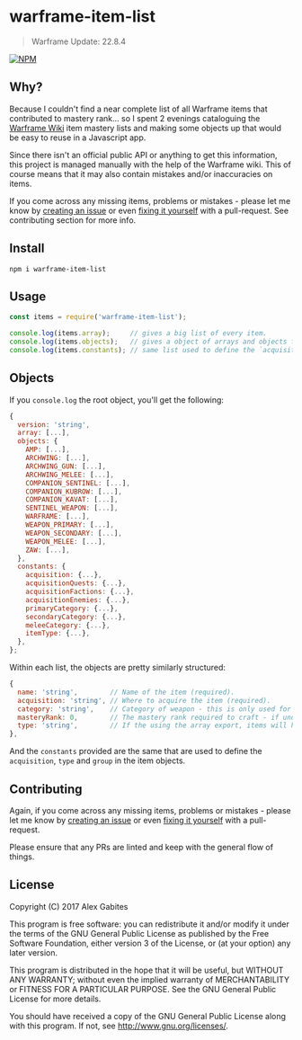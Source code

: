 # warframe-item-list
> Warframe Update: 22.8.4

[![NPM](https://nodei.co/npm/warframe-item-list.png)](https://nodei.co/npm/warframe-item-list/)

## Why?

Because I couldn't find a near complete list of all Warframe items that contributed to mastery rank... so I spent 2 evenings cataloguing the [Warframe Wiki](http://warframe.wikia.com/wiki/Weapons) item mastery lists and making some objects up that would be easy to reuse in a Javascript app.

Since there isn't an official public API or anything to get this information, this project is managed manually with the help of the Warframe wiki. This of course means that it may also contain mistakes and/or inaccuracies on items.

If you come across any missing items, problems or mistakes - please let me know by [creating an issue](https://github.com/South-Paw/warframe-item-list/issues/new) or even [fixing it yourself](https://github.com/South-Paw/warframe-item-list/pulls) with a pull-request. See contributing section for more info.

## Install

`npm i warframe-item-list`

## Usage

```js
const items = require('warframe-item-list');

console.log(items.array);     // gives a big list of every item.
console.log(items.objects);   // gives a object of arrays and objects for more specific uses
console.log(items.constants); // same list used to define the `acquisition`, `category` and `type` keys.
```

## Objects

If you `console.log` the root object, you'll get the following:

```js
{
  version: 'string',
  array: [...],
  objects: {
    AMP: [...],
    ARCHWING: [...],
    ARCHWING_GUN: [...],
    ARCHWING_MELEE: [...],
    COMPANION_SENTINEL: [...],
    COMPANION_KUBROW: [...],
    COMPANION_KAVAT: [...],
    SENTINEL_WEAPON: [...],
    WARFRAME: [...],
    WEAPON_PRIMARY: [...],
    WEAPON_SECONDARY: [...],
    WEAPON_MELEE: [...],
    ZAW: [...],
  },
  constants: {
    acquisition: {...},
    acquisitionQuests: {...},
    acquisitionFactions: {...},
    acquisitionEnemies: {...},
    primaryCategory: {...},
    secondaryCategory: {...},
    meleeCategory: {...},
    itemType: {...},
  },
};
```

Within each list, the objects are pretty similarly structured:

```js
{
  name: 'string',        // Name of the item (required).
  acquisition: 'string', // Where to acquire the item (required).
  category: 'string',    // Category of weapon - this is only used for primary/secondary/melee weapons.
  masteryRank: 0,        // The mastery rank required to craft - if undefined, then it's 0.
  type: 'string',        // If the using the array export, items will have a type attached as well.
},
```

And the `constants` provided are the same that are used to define the `acquisition`, `type` and `group` in the item objects.

## Contributing

Again, if you come across any missing items, problems or mistakes - please let me know by [creating an issue](https://github.com/South-Paw/warframe-item-list/issues/new) or even [fixing it yourself](https://github.com/South-Paw/warframe-item-list/pulls) with a pull-request.

Please ensure that any PRs are linted and keep with the general flow of things.

## License

Copyright (C) 2017 Alex Gabites

This program is free software: you can redistribute it and/or modify it under the terms of the GNU General Public License as published by the Free Software Foundation, either version 3 of the License, or (at your option) any later version.

This program is distributed in the hope that it will be useful, but WITHOUT ANY WARRANTY; without even the implied warranty of MERCHANTABILITY or FITNESS FOR A PARTICULAR PURPOSE. See the GNU General Public License for more details.

You should have received a copy of the GNU General Public License along with this program. If not, see http://www.gnu.org/licenses/.
